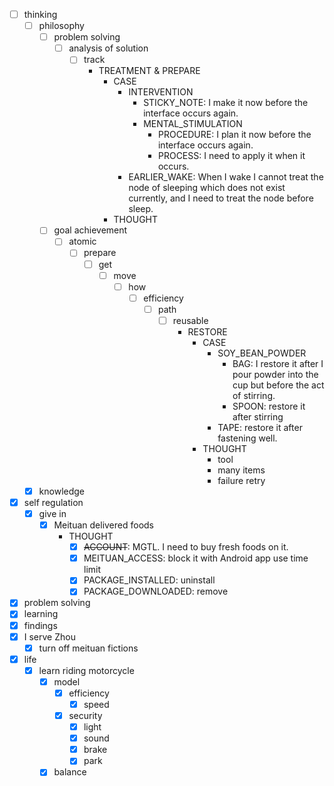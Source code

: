 - [ ] thinking
    - [ ] philosophy
        - [ ] problem solving
            - [ ] analysis of solution
                - [ ] track
                    - TREATMENT & PREPARE
                        - CASE
                            - INTERVENTION
                                - STICKY_NOTE: I make it now before the interface occurs again.
                                - MENTAL_STIMULATION
                                    - PROCEDURE: I plan it now before the interface occurs again.
                                    - PROCESS: I need to apply it when it occurs.
                            - EARLIER_WAKE: When I wake I cannot treat the node of sleeping which does not exist currently, and I need to treat the node before sleep.
                        - THOUGHT
        - [ ] goal achievement
            - [ ] atomic
                - [ ] prepare
                    - [ ] get
                        - [ ] move
                            - [ ] how
                                - [ ] efficiency
                                    - [ ] path
                                        - [ ] reusable
                                            - RESTORE
                                                - CASE
                                                    - SOY_BEAN_POWDER
                                                        - BAG: I restore it after I pour powder into the cup but before the act of stirring.
                                                        - SPOON: restore it after stirring
                                                    - TAPE: restore it after fastening well.
                                                - THOUGHT
                                                    - tool
                                                    - many items
                                                    - failure retry
    - [x] knowledge
- [x] self regulation
    - [x] give in
        - [x] Meituan delivered foods
            - THOUGHT
                - [x] ~~ACCOUNT~~: MGTL. I need to buy fresh foods on it.
                - [x] MEITUAN_ACCESS: block it with Android app use time limit
                - [x] PACKAGE_INSTALLED: uninstall
                - [x] PACKAGE_DOWNLOADED: remove
- [x] problem solving
- [x] learning
- [x] findings
- [x] I serve Zhou
    - [x] turn off meituan fictions
- [x] life
    - [x] learn riding motorcycle
        - [x] model
            - [x] efficiency
                - [x] speed
            - [x] security
                - [x] light
                - [x] sound
                - [x] brake
                - [x] park
        - [x] balance